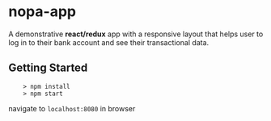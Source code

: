 # nopa-app
A demonstrative **react/redux** app with a responsive layout that helps user to log in to their bank account and see their transactional data.

## Getting Started

```
	> npm install
	> npm start
```
navigate to `localhost:8080` in browser
